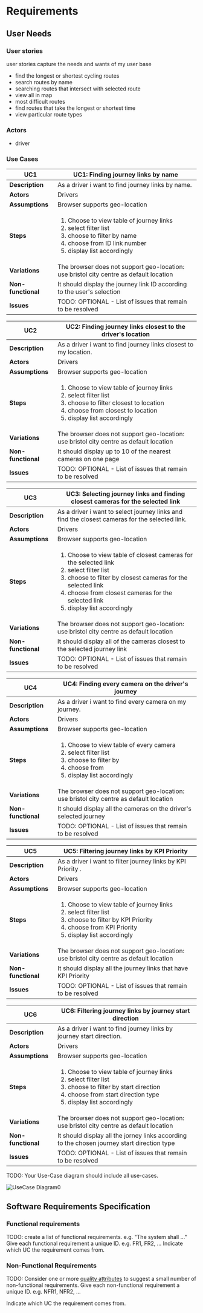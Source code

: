 # Requirements

## User Needs

### User stories
user stories capture the needs and wants of my user base
* find the longest or shortest cycling routes
* search routes by name 
* searching routes that intersect with selected route
* view all in  map
* most difficult routes
* find routes that take the longest or shortest time
* view particular route types 


### Actors
* driver

### Use Cases


| UC1| UC1: Finding journey links by name | 
| -------------------------------------- | ------------------- |
| **Description** | As a driver i want to find journey links by name. |
| **Actors** | Drivers|
| **Assumptions** | Browser supports geo-location |
| **Steps** | <ol> <li> Choose to view table of journey links</li><li> select filter list</li><li> choose to filter by name </li><li> choose from ID link number</li><li>display list accordingly</li></ol>
| **Variations** | The browser does not support geo-location: use bristol city centre as default location |
| **Non-functional** | It should display the journey link ID according to the user's selection |
| **Issues** | TODO: OPTIONAL - List of issues that remain to be resolved |

| UC2| UC2: Finding journey links closest to the driver's location | 
| -------------------------------------- | ------------------- |
| **Description** | As a driver i want to find journey links closest to my location. |
| **Actors** | Drivers|
| **Assumptions** | Browser supports geo-location |
| **Steps** | <ol> <li> Choose to view table of journey links</li><li> select filter list</li><li> choose to filter closest to location </li><li> choose from closest to location</li><li>display list accordingly</li></ol>
| **Variations** | The browser does not support geo-location: use bristol city centre as default location |
| **Non-functional** | It should display up to 10 of the nearest cameras on one page |
| **Issues** | TODO: OPTIONAL - List of issues that remain to be resolved |

| UC3| UC3: Selecting journey links and finding closest cameras for the selected link | 
| -------------------------------------- | ------------------- |
| **Description** | As a driver i want to select journey links and find the closest cameras for the selected link. |
| **Actors** | Drivers|
| **Assumptions** | Browser supports geo-location |
| **Steps** | <ol> <li> Choose to view table of closest cameras for the selected link </li><li> select filter list</li><li> choose to filter by closest cameras for the selected link </li><li> choose from closest cameras for the selected link</li><li>display list accordingly</li></ol>
| **Variations** | The browser does not support geo-location: use bristol city centre as default location |
| **Non-functional** | It should display all of the cameras closest to the selected journey link |
| **Issues** | TODO: OPTIONAL - List of issues that remain to be resolved |

| UC4| UC4: Finding every camera on the driver's journey | 
| -------------------------------------- | ------------------- |
| **Description** | As a driver i want to find every camera on my journey. |
| **Actors** | Drivers|
| **Assumptions** | Browser supports geo-location |
| **Steps** | <ol> <li> Choose to view table of every camera</li><li> select filter list</li><li> choose to filter by  </li><li> choose from </li><li>display list accordingly</li></ol>
| **Variations** | The browser does not support geo-location: use bristol city centre as default location |
| **Non-functional** | It should display all the cameras on the driver's selected journey |
| **Issues** | TODO: OPTIONAL - List of issues that remain to be resolved |

| UC5| UC5: Filtering journey links by KPI Priority | 
| -------------------------------------- | ------------------- |
| **Description** | As a driver i want to filter journey links by KPI Priority . |
| **Actors** | Drivers|
| **Assumptions** | Browser supports geo-location |
| **Steps** | <ol> <li> Choose to view table of journey links</li><li> select filter list</li><li> choose to filter by KPI Priority </li><li> choose from KPI Priority</li><li>display list accordingly</li></ol>
| **Variations** | The browser does not support geo-location: use bristol city centre as default location |
| **Non-functional** | It should display all the journey links that have KPI Priority|
| **Issues** | TODO: OPTIONAL - List of issues that remain to be resolved |

| UC6| UC6: Filtering journey links by journey start direction  | 
| -------------------------------------- | ------------------- |
| **Description** | As a driver i want to find journey links by journey start direction. |
| **Actors** | Drivers|
| **Assumptions** | Browser supports geo-location |
| **Steps** | <ol> <li> Choose to view table of journey links</li><li> select filter list</li><li> choose to filter by start direction</li><li> choose from start direction type</li><li>display list accordingly</li></ol>
| **Variations** | The browser does not support geo-location: use bristol city centre as default location |
| **Non-functional** | It should display all the jorney links according to the chosen journey start direction type  |
| **Issues** | TODO: OPTIONAL - List of issues that remain to be resolved |



TODO: Your Use-Case diagram should include all use-cases.

![UseCase Diagram0](https://github.com/ZainabMB/ZainabMB.github.io/assets/148768903/a5ed772a-521d-49fd-b99e-9f93eb281bff)

## Software Requirements Specification
### Functional requirements
TODO: create a list of functional requirements. 
    e.g. "The system shall ..."
    Give each functional requirement a unique ID. e.g. FR1, FR2, ...
    Indicate which UC the requirement comes from.


### Non-Functional Requirements
TODO: Consider one or more [quality attributes](https://en.wikipedia.org/wiki/ISO/IEC_9126) to suggest a small number of non-functional requirements.
Give each non-functional requirement a unique ID. e.g. NFR1, NFR2, ...

Indicate which UC the requirement comes from.

